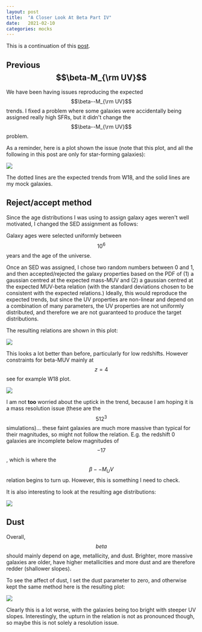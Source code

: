 ```yaml
---
layout: post
title:  "A Closer Look At Beta Part IV"
date:   2021-02-10
categories: mocks
---
```


This is a continuation of this <a href="https://ndrakos.github.io/blog/mocks/A_Closer_Look_At_Beta_Part_III/">post</a>.


## Previous $$\beta-M_{\rm UV}$$

We have been having issues reproducing the expected $$\beta--M_{\rm UV}$$ trends. I fixed a problem where some galaxies were accidentally being assigned really high SFRs, but it didn't change the  $$\beta--M_{\rm UV}$$ problem.

As a reminder, here is a plot shown the issue (note that this plot, and all the following in this post are only for star-forming galaxies):

<img src="{{ site.baseurl }}/assets/plots/20200929_MUV.png">

The dotted lines are the expected trends from W18, and the solid lines are my mock galaxies.


## Reject/accept method

Since the age distributions I was using to assign galaxy ages weren't well motivated, I changed the SED assignment as follows:

Galaxy ages were selected uniformly between $$10^6$$ years and the age of the universe.

Once an SED was assigned, I chose two random numbers between 0 and 1, and then accepted/rejected the galaxy properties based on the PDF of (1) a gaussian centred at the expected mass-MUV and (2) a gaussian centred at the expected MUV-beta relation (with the standard deviations chosen to be consistent with the expected relations.) Ideally, this would reproduce the expected trends, but since the UV properties are non-linear and depend on a combination of many parameters, the UV properties are not uniformly distributed, and therefore we are not guaranteed to produce the target distributions.

The resulting relations are shown in this plot:

<img src="{{ site.baseurl }}/assets/plots/20210210_MUV.png">

This looks a lot better than before, particularly for low redshifts. However constraints for beta-MUV mainly at $$z=4$$ see for example W18 plot.


<img src="{{ site.baseurl }}/assets/plots/20210210_W18_fig9.png">


I am not **too** worried about the uptick in the trend, because I am hoping it is a mass resolution issue (these are the $$512^3$$ simulations)... these faint galaxies are much more massive than typical for their magnitudes, so might not follow the relation. E.g. the redshift 0 galaxies are incomplete below magnitudes of $$-17$$, which is where the $$\beta--M_UV$$ relation begins to turn up. However, this is something I need to check.

It is also interesting to look at the resulting age distributions:

<img src="{{ site.baseurl }}/assets/plots/20210210_age_dist.png">



## Dust

Overall, $$beta$$ should mainly depend on age, metallicity, and dust. Brighter, more massive galaxies are older, have higher metallicities and more dust and are therefore redder (shallower slopes).

To see the affect of dust, I set the dust parameter to zero, and otherwise kept the same method here is the resulting plot:

<img src="{{ site.baseurl }}/assets/plots/20210210_MUV_nodust.png">

Clearly this is a lot worse, with the galaxies being too bright with steeper UV slopes. Interestingly, the upturn in the relation is not as pronounced though, so maybe this is not solely a resolution issue. 
